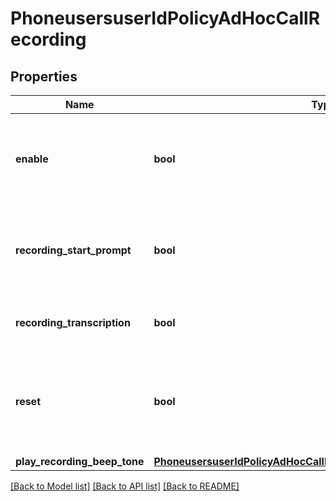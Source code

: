 # PhoneusersuserIdPolicyAdHocCallRecording

## Properties
Name | Type | Description | Notes
------------ | ------------- | ------------- | -------------
**enable** | **bool** | Whether the current extension can record and save calls to the cloud. | [optional] 
**recording_start_prompt** | **bool** | Whether a prompt plays to call participants when the recording has started. | [optional] 
**recording_transcription** | **bool** | Whether call recording transcription is enabled. | [optional] 
**reset** | **bool** | Whether the user&#x27;s ad hoc recording reset option will use the phone site&#x27;s settings. | [optional] 
**play_recording_beep_tone** | [**PhoneusersuserIdPolicyAdHocCallRecordingPlayRecordingBeepTone**](PhoneusersuserIdPolicyAdHocCallRecordingPlayRecordingBeepTone.md) |  | [optional] 

[[Back to Model list]](../README.md#documentation-for-models) [[Back to API list]](../README.md#documentation-for-api-endpoints) [[Back to README]](../README.md)

